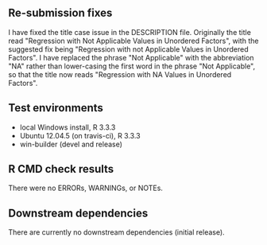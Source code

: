 ## Re-submission fixes

I have fixed the title case issue in the DESCRIPTION file.  Originally the title read "Regression with Not Applicable Values in Unordered Factors", with the suggested fix being "Regression with not Applicable Values in Unordered Factors". I have replaced the phrase "Not Applicable" with the abbreviation "NA" rather than lower-casing the first word in the phrase "Not Applicable", so that the title now reads "Regression with NA Values in Unordered Factors".

## Test environments
* local Windows install, R 3.3.3
* Ubuntu 12.04.5 (on travis-ci), R 3.3.3
* win-builder (devel and release)

## R CMD check results
There were no ERRORs, WARNINGs, or NOTEs.

## Downstream dependencies
There are currently no downstream dependencies (initial release).
